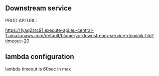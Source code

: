 ## Downstream service 

PROD API URL:

https://1yaq2zrc91.execute-api.eu-central-1.amazonaws.com/default/blumeryc-downstream-service-dominik-tilp?timeout=20

## lambda configuration 

lambda timeout is 60sec in max

